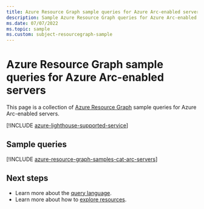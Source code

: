 ```yaml
---
title: Azure Resource Graph sample queries for Azure Arc-enabled servers
description: Sample Azure Resource Graph queries for Azure Arc-enabled servers showing use of resource types and tables to access Azure Arc-enabled servers related resources and properties.
ms.date: 07/07/2022
ms.topic: sample
ms.custom: subject-resourcegraph-sample
---
```


# Azure Resource Graph sample queries for Azure Arc-enabled servers

This page is a collection of [Azure Resource Graph](/azure/governance/resource-graph/overview) sample queries for Azure Arc-enabled servers.

[!INCLUDE [azure-lighthouse-supported-service](~/reusable-content/ce-skilling/azure/includes/azure-lighthouse-supported-service.md)]

## Sample queries

[!INCLUDE [azure-resource-graph-samples-cat-arc-servers](../includes/azure-arc-enabled-servers.md)]

## Next steps

- Learn more about the [query language](/azure/governance/resource-graph/concepts/query-language).
- Learn more about how to [explore resources](/azure/governance/resource-graph/concepts/explore-resources).
